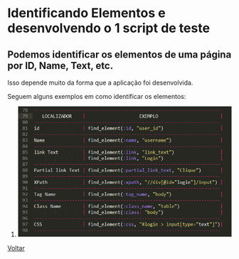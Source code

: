 # Identificando Elementos e desenvolvendo o 1 script de teste
## Podemos identificar os elementos de uma página por ID, Name, Text, etc.

Isso depende muito da forma que a aplicação foi desenvolvida.

Seguem alguns exemplos em como identificar os elementos:

1. ![Quadro de Exemplo Geral](/imagens/01_dentificando-elementos.png)  







[Voltar](https://github.com/andresilveiraleite/java_webdriver_novos_conceitos/blob/master/docs/a-introducao/001_introducao.md)  




